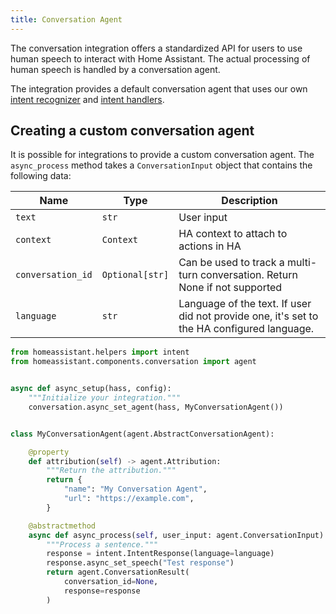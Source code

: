 ```yaml
---
title: Conversation Agent
---
```


The conversation integration offers a standardized API for users to use human speech to interact with Home Assistant. The actual processing of human speech is handled by a conversation agent.

The integration provides a default conversation agent that uses our own [intent recognizer](../../voice/intent-recognition) and [intent handlers](../../intent_index).

## Creating a custom conversation agent

It is possible for integrations to provide a custom conversation agent. The `async_process` method takes a `ConversationInput` object that contains the following data:

| Name | Type | Description
| ---- | ---- | -----------
| `text` | `str` | User input
| `context` | `Context` | HA context to attach to actions in HA
| `conversation_id` | `Optional[str]` | Can be used to track a multi-turn conversation. Return None if not supported
| `language` | `str` | Language of the text. If user did not provide one, it's set to the HA configured language.

```python
from homeassistant.helpers import intent
from homeassistant.components.conversation import agent


async def async_setup(hass, config):
    """Initialize your integration."""
    conversation.async_set_agent(hass, MyConversationAgent())


class MyConversationAgent(agent.AbstractConversationAgent):

    @property
    def attribution(self) -> agent.Attribution:
        """Return the attribution."""
        return {
            "name": "My Conversation Agent",
            "url": "https://example.com",
        }

    @abstractmethod
    async def async_process(self, user_input: agent.ConversationInput) -> agent.ConversationResult:
        """Process a sentence."""
        response = intent.IntentResponse(language=language)
        response.async_set_speech("Test response")
        return agent.ConversationResult(
            conversation_id=None,
            response=response
        )
```
